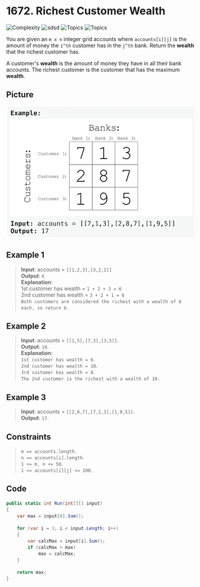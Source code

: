 # 1672. Richest Customer Wealth

![Complexity](https://img.shields.io/badge/easy-green)
![sdsd](https://img.shields.io/badge/array-blue)
![Topics](https://img.shields.io/badge/matrix-blue)
![Topics](https://img.shields.io/badge/done-purple)

You are given an `m x n` integer grid accounts where `accounts[i][j]` is the amount of money the `i^th`  customer has in
the `j^th` bank.
Return the **wealth** that the richest customer has.

A customer's **wealth** is the amount of money they have in all their bank accounts. The richest customer is the
customer that has the maximum **wealth**.

## Picture
![1672_Richest_Customer_Wealth](Resources/_1672_Richest_Customer_Wealth.png)

## Example 1

> **Input**: accounts = `[[1,2,3],[3,2,1]]`  
> **Output**: `6`   
> **Explanation**:  
> 1st customer has wealth = `1 + 2 + 3 = 6`  
> 2nd customer has wealth = `3 + 2 + 1 = 6`   
> `Both customers are considered the richest with a wealth of 6 each, so return 6.`

## Example 2

> **Input**: accounts = `[[1,5],[7,3],[3,5]]`.   
> **Output**: `10`.  
> **Explanation**:  
> `1st customer has wealth = 6`.  
> `2nd customer has wealth = 10`.  
> `3rd customer has wealth = 8`.  
> `The 2nd customer is the richest with a wealth of 10.`

## Example 3

> **Input**: accounts = `[[2,8,7],[7,1,3],[1,9,5]]`.  
> **Output**: `17`.

## Constraints

> `m == accounts.length`.  
> `n == accounts[i].length`.  
> `1 <= m, n <= 50`.  
> `1 <= accounts[i][j] <= 100`. 

## Code
```csharp
public static int Run(int[][] input)
{
    var max = input[0].Sum();

    for (var i = 1; i < input.Length; i++)
    {
        var calcMax = input[i].Sum();
        if (calcMax > max)
            max = calcMax;
    }

    return max;
}
```